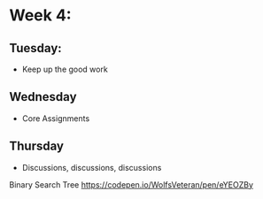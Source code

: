 # Week 4:


## Tuesday:
- Keep up the good work


## Wednesday
- Core Assignments

## Thursday
- Discussions, discussions, discussions

Binary Search Tree
https://codepen.io/WolfsVeteran/pen/eYEOZBy

